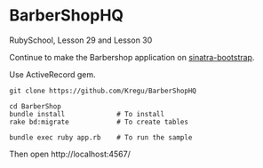 # BarberShopHQ

RubySchool, Lesson 29 and Lesson 30

Continue to make the Barbershop application on [sinatra-bootstrap](https://github.com/bootstrap-ruby/sinatra-bootstrap).

Use ActiveRecord gem.



    git clone https://github.com/Kregu/BarberShopHQ

    cd BarberShop
    bundle install             # To install
    rake bd:migrate            # To create tables

    bundle exec ruby app.rb    # To run the sample
Then open http://localhost:4567/
